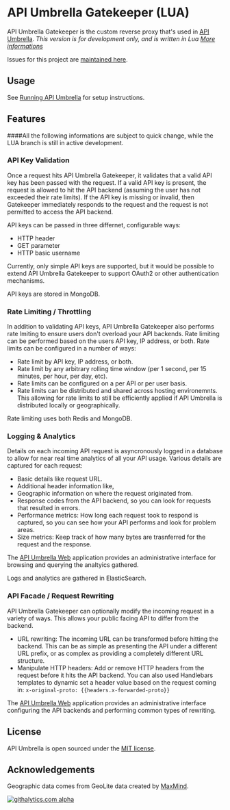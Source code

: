 # API Umbrella Gatekeeper (LUA)

API Umbrella Gatekeeper is the custom reverse proxy that's used in [API Umbrella](http://github.com/NREL/api-umbrella). 
*This version is for development only, and is written in Lua [More informations](https://github.com/NREL/api-umbrella/issues/86)*

Issues for this project are [maintained here](https://github.com/NREL/api-umbrella/issues).  

## Usage

See [Running API Umbrella](https://github.com/NREL/api-umbrella#running-api-umbrella) for setup instructions.

## Features
####All the following informations are subject to quick change, while the LUA branch is still in active development.

### API Key Validation

Once a request hits API Umbrella Gatekeeper, it validates that a valid API key has been passed with the request. If a valid API key is present, the request is allowed to hit the API backend (assuming the user has not exceeded their rate limits). If the API key is missing or invalid, then Gatekeeper immediately responds to the request and the request is not permitted to access the API backend.

API keys can be passed in three differnet, configurable ways:

- HTTP header
- GET parameter
- HTTP basic username

Currently, only simple API keys are supported, but it would be possible to extend API Umbrella Gatekeeper to support OAuth2 or other authentication mechanisms.

API keys are stored in MongoDB.

### Rate Limiting / Throttling

In addition to validating API keys, API Umbrella Gatekeeper also performs rate lmiting to ensure users don't overload your API backends. Rate limiting can be performed based on the users API key, IP address, or both. Rate limits can be configured in a number of ways: 

- Rate limit by API key, IP address, or both.
- Rate limit by any arbitrary rolling time window (per 1 second, per 15 minutes, per hour, per day, etc).
- Rate limits can be configured on a per API or per user basis.
- Rate limits can be  distributed and shared across hosting environemnts. This allowing for rate limits to still be efficiently applied if API Umbrella is distributed locally or geographically. 

Rate limiting uses both Redis and MongoDB.

### Logging & Analytics

Details on each incoming API request is asyncronously logged in a database to allow for near real time analytics of all your API usage. Various details are captured for each request:

- Basic details like request URL.
- Additional header information like, 
- Geographic information on where the request originated from.
- Response codes from the API backend, so you can look for requests that resulted in errors.
- Performance metrics: How long each request took to respond is captured, so you can see how your API performs and look for problem areas.
- Size metrics: Keep track of how many bytes are trasnferred for the request and the response.

The [API Umbrella Web](http://github.com/NREL/api-umbrella-web) application provides an administrative interface for browsing and querying the analtyics gathered.

Logs and analytics are gathered in ElasticSearch.

### API Facade / Request Rewriting

API Umbrella Gatekeeper can optionally modify the incoming request in a variety of ways. This allows your public facing API to differ from the backend.

- URL rewriting: The incoming URL can be transformed before hitting the backend. This can be as simple as presenting the API under a different URL prefix, or as complex as providing a completely different URL structure.
- Manipulate HTTP headers: Add or remove HTTP headers from the request before it hits the API backend. You can also used Handlebars templates to dynamic set a header value based on the request coming in: `x-original-proto: {{headers.x-forwarded-proto}}`

The [API Umbrella Web](http://github.com/NREL/api-umbrella-web) application provides an administrative interface configuring the API backends and performing common types of rewriting.

## License

API Umbrella is open sourced under the [MIT license](https://github.com/NREL/api-umbrella-gatekeeper/blob/master/LICENSE.txt).

## Acknowledgements

Geographic data comes from GeoLite data created by [MaxMind](http://www.maxmind.com).

[![githalytics.com alpha](https://cruel-carlota.pagodabox.com/dcca3eb5f7decb43edcd988b8b923393 "githalytics.com")](http://githalytics.com/NREL/api-umbrella-gatekeeper)

